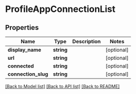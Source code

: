 # ProfileAppConnectionList

## Properties
Name | Type | Description | Notes
------------ | ------------- | ------------- | -------------
**display_name** | **string** |  | [optional] 
**url** | **string** |  | [optional] 
**connected** | **string** |  | [optional] 
**connection_slug** | **string** |  | [optional] 

[[Back to Model list]](../../README.md#documentation-for-models) [[Back to API list]](../../README.md#documentation-for-api-endpoints) [[Back to README]](../../README.md)

